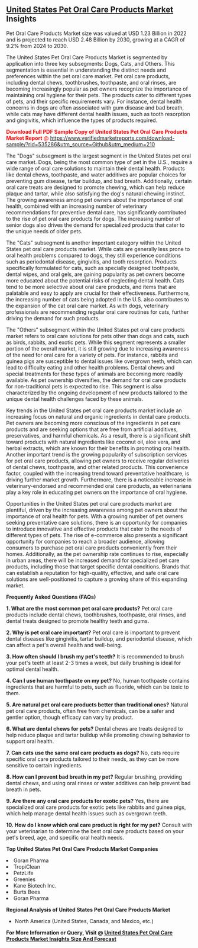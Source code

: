 <h2><a href="https://www.verifiedmarketreports.com/download-sample/?rid=535286&amp;utm_source=Github&amp;utm_medium=210" target="_blank">United States Pet Oral Care Products Market</a> Insights</h2><p>Pet Oral Care Products Market size was valued at USD 1.23 Billion in 2022 and is projected to reach USD 2.48 Billion by 2030, growing at a CAGR of 9.2% from 2024 to 2030.</p><p><p>The United States Pet Oral Care Products Market is segmented by application into three key subsegments: Dogs, Cats, and Others. This segmentation is essential in understanding the distinct needs and preferences within the pet oral care market. Pet oral care products, including dental chews, toothbrushes, toothpaste, and oral rinses, are becoming increasingly popular as pet owners recognize the importance of maintaining oral hygiene for their pets. The products cater to different types of pets, and their specific requirements vary. For instance, dental health concerns in dogs are often associated with gum disease and bad breath, while cats may have different dental health issues, such as tooth resorption and gingivitis, which influence the types of products required. <p><span class=""><span style="color: #ff0000;"><strong>Download Full PDF Sample Copy of United States Pet Oral Care Products Market Report</strong> @ </span><a href="https://www.verifiedmarketreports.com/download-sample/?rid=535286&amp;utm_source=Github&amp;utm_medium=210" target="_blank">https://www.verifiedmarketreports.com/download-sample/?rid=535286&amp;utm_source=Github&amp;utm_medium=210</a></span></p></p><p>The "Dogs" subsegment is the largest segment in the United States pet oral care market. Dogs, being the most common type of pet in the U.S., require a wide range of oral care solutions to maintain their dental health. Products like dental chews, toothpaste, and water additives are popular choices for preventing gum disease, tartar buildup, and bad breath. Additionally, certain oral care treats are designed to promote chewing, which can help reduce plaque and tartar, while also satisfying the dog's natural chewing instinct. The growing awareness among pet owners about the importance of oral health, combined with an increasing number of veterinary recommendations for preventive dental care, has significantly contributed to the rise of pet oral care products for dogs. The increasing number of senior dogs also drives the demand for specialized products that cater to the unique needs of older pets.<p>The "Cats" subsegment is another important category within the United States pet oral care products market. While cats are generally less prone to oral health problems compared to dogs, they still experience conditions such as periodontal disease, gingivitis, and tooth resorption. Products specifically formulated for cats, such as specially designed toothpaste, dental wipes, and oral gels, are gaining popularity as pet owners become more educated about the potential risks of neglecting dental health. Cats tend to be more selective about oral care products, and items that are palatable and easy to apply are crucial for their effectiveness. Furthermore, the increasing number of cats being adopted in the U.S. also contributes to the expansion of the cat oral care market. As with dogs, veterinary professionals are recommending regular oral care routines for cats, further driving the demand for such products.<p>The "Others" subsegment within the United States pet oral care products market refers to oral care solutions for pets other than dogs and cats, such as birds, rabbits, and exotic pets. While this segment represents a smaller portion of the overall market, it is still growing due to increasing awareness of the need for oral care for a variety of pets. For instance, rabbits and guinea pigs are susceptible to dental issues like overgrown teeth, which can lead to difficulty eating and other health problems. Dental chews and special treatments for these types of animals are becoming more readily available. As pet ownership diversifies, the demand for oral care products for non-traditional pets is expected to rise. This segment is also characterized by the ongoing development of new products tailored to the unique dental health challenges faced by these animals.<p>Key trends in the United States pet oral care products market include an increasing focus on natural and organic ingredients in dental care products. Pet owners are becoming more conscious of the ingredients in pet care products and are seeking options that are free from artificial additives, preservatives, and harmful chemicals. As a result, there is a significant shift toward products with natural ingredients like coconut oil, aloe vera, and herbal extracts, which are known for their benefits in promoting oral health. Another important trend is the growing popularity of subscription services for pet oral care products, allowing pet owners to receive regular deliveries of dental chews, toothpaste, and other related products. This convenience factor, coupled with the increasing trend toward preventative healthcare, is driving further market growth. Furthermore, there is a noticeable increase in veterinary-endorsed and recommended oral care products, as veterinarians play a key role in educating pet owners on the importance of oral hygiene.<p>Opportunities in the United States pet oral care products market are plentiful, driven by the increasing awareness among pet owners about the importance of oral health for pets. With a growing number of pet owners seeking preventative care solutions, there is an opportunity for companies to introduce innovative and effective products that cater to the needs of different types of pets. The rise of e-commerce also presents a significant opportunity for companies to reach a broader audience, allowing consumers to purchase pet oral care products conveniently from their homes. Additionally, as the pet ownership rate continues to rise, especially in urban areas, there will be increased demand for specialized pet care products, including those that target specific dental conditions. Brands that can establish a reputation for high-quality, effective, and safe oral care solutions are well-positioned to capture a growing share of this expanding market.<p><strong>Frequently Asked Questions (FAQs)</strong></p><p><strong>1. What are the most common pet oral care products?</strong> Pet oral care products include dental chews, toothbrushes, toothpaste, oral rinses, and dental treats designed to promote healthy teeth and gums.</p><p><strong>2. Why is pet oral care important?</strong> Pet oral care is important to prevent dental diseases like gingivitis, tartar buildup, and periodontal disease, which can affect a pet's overall health and well-being.</p><p><strong>3. How often should I brush my pet's teeth?</strong> It is recommended to brush your pet's teeth at least 2-3 times a week, but daily brushing is ideal for optimal dental health.</p><p><strong>4. Can I use human toothpaste on my pet?</strong> No, human toothpaste contains ingredients that are harmful to pets, such as fluoride, which can be toxic to them.</p><p><strong>5. Are natural pet oral care products better than traditional ones?</strong> Natural pet oral care products, often free from chemicals, can be a safer and gentler option, though efficacy can vary by product.</p><p><strong>6. What are dental chews for pets?</strong> Dental chews are treats designed to help reduce plaque and tartar buildup while promoting chewing behavior to support oral health.</p><p><strong>7. Can cats use the same oral care products as dogs?</strong> No, cats require specific oral care products tailored to their needs, as they can be more sensitive to certain ingredients.</p><p><strong>8. How can I prevent bad breath in my pet?</strong> Regular brushing, providing dental chews, and using oral rinses or water additives can help prevent bad breath in pets.</p><p><strong>9. Are there any oral care products for exotic pets?</strong> Yes, there are specialized oral care products for exotic pets like rabbits and guinea pigs, which help manage dental health issues such as overgrown teeth.</p><p><strong>10. How do I know which oral care product is right for my pet?</strong> Consult with your veterinarian to determine the best oral care products based on your pet's breed, age, and specific oral health needs.</p></p><p><strong>Top United States Pet Oral Care Products Market Companies</strong></p><div data-test-id=""><p><li>Goran Pharma</li><li> TropiClean</li><li> PetzLife</li><li> Greenies</li><li> Kane Biotech Inc.</li><li> Burts Bees</li><li> Goran Pharma</li></p><div><strong>Regional Analysis of&nbsp;United States Pet Oral Care Products Market</strong></div><ul><li dir="ltr"><p dir="ltr">North America&nbsp;(United States, Canada, and Mexico, etc.)</p></li></ul><p><strong>For More Information or Query, Visit @&nbsp;</strong><strong><a href="https://www.verifiedmarketreports.com/product/pet-oral-care-products-market-size-and-forecast/?utm_source=Github&amp;utm_medium=210" target="_blank">United States Pet Oral Care Products Market Insights Size And Forecast</a></strong></p></div>
